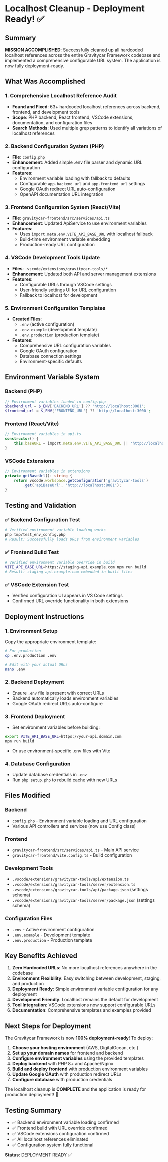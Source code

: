 # Localhost Cleanup - Deployment Ready! ✅

## Summary
**MISSION ACCOMPLISHED**: Successfully cleaned up all hardcoded localhost references across the entire Gravitycar Framework codebase and implemented a comprehensive configurable URL system. The application is now fully deployment-ready.

## What Was Accomplished

### 1. Comprehensive Localhost Reference Audit
- **Found and Fixed**: 63+ hardcoded localhost references across backend, frontend, and development tools
- **Scope**: PHP backend, React frontend, VSCode extensions, documentation, and configuration files
- **Search Methods**: Used multiple grep patterns to identify all variations of localhost references

### 2. Backend Configuration System (PHP)
- **File**: `config.php`
- **Enhancement**: Added simple .env file parser and dynamic URL configuration
- **Features**:
  - Environment variable loading with fallback to defaults
  - Configurable `app.backend_url` and `app.frontend_url` settings
  - Google OAuth redirect URL auto-configuration
  - OpenAPI documentation URL integration

### 3. Frontend Configuration System (React/Vite)
- **File**: `gravitycar-frontend/src/services/api.ts`
- **Enhancement**: Updated ApiService to use environment variables
- **Features**:
  - Uses `import.meta.env.VITE_API_BASE_URL` with localhost fallback
  - Build-time environment variable embedding
  - Production-ready URL configuration

### 4. VSCode Development Tools Update
- **Files**: `.vscode/extensions/gravitycar-tools/*`
- **Enhancement**: Updated both API and server management extensions
- **Features**:
  - Configurable URLs through VSCode settings
  - User-friendly settings UI for URL configuration
  - Fallback to localhost for development

### 5. Environment Configuration Templates
- **Created Files**:
  - `.env` (active configuration)
  - `.env.example` (development template)
  - `.env.production` (production template)
- **Features**:
  - Comprehensive URL configuration variables
  - Google OAuth configuration
  - Database connection settings
  - Environment-specific defaults

## Environment Variable System

### Backend (PHP)
```php
// Environment variables loaded in config.php
$backend_url = $_ENV['BACKEND_URL'] ?? 'http://localhost:8081';
$frontend_url = $_ENV['FRONTEND_URL'] ?? 'http://localhost:3000';
```

### Frontend (React/Vite)
```typescript
// Environment variables in api.ts
constructor() {
    this.baseURL = import.meta.env.VITE_API_BASE_URL || 'http://localhost:8081';
}
```

### VSCode Extensions
```typescript
// Environment variables in extensions
private getBaseUrl(): string {
    return vscode.workspace.getConfiguration('gravitycar-tools')
        .get('apiBaseUrl', 'http://localhost:8081');
}
```

## Testing and Validation

### ✅ Backend Configuration Test
```bash
# Verified environment variable loading works
php tmp/test_env_config.php
# Result: Successfully loads URLs from environment variables
```

### ✅ Frontend Build Test
```bash
# Verified environment variable override in build
VITE_API_BASE_URL=https://staging-api.example.com npm run build
# Result: staging-api.example.com embedded in built files
```

### ✅ VSCode Extension Test
- Verified configuration UI appears in VS Code settings
- Confirmed URL override functionality in both extensions

## Deployment Instructions

### 1. Environment Setup
Copy the appropriate environment template:
```bash
# For production
cp .env.production .env

# Edit with your actual URLs
nano .env
```

### 2. Backend Deployment
- Ensure `.env` file is present with correct URLs
- Backend automatically loads environment variables
- Google OAuth redirect URLs auto-configure

### 3. Frontend Deployment
- Set environment variables before building:
```bash
export VITE_API_BASE_URL=https://your-api.domain.com
npm run build
```
- Or use environment-specific .env files with Vite

### 4. Database Configuration
- Update database credentials in `.env`
- Run `php setup.php` to rebuild cache with new URLs

## Files Modified

### Backend
- `config.php` - Environment variable loading and URL configuration
- Various API controllers and services (now use Config class)

### Frontend
- `gravitycar-frontend/src/services/api.ts` - Main API service
- `gravitycar-frontend/vite.config.ts` - Build configuration

### Development Tools
- `.vscode/extensions/gravitycar-tools/api/extension.ts`
- `.vscode/extensions/gravitycar-tools/server/extension.ts`
- `.vscode/extensions/gravitycar-tools/api/package.json` (settings schema)
- `.vscode/extensions/gravitycar-tools/server/package.json` (settings schema)

### Configuration Files
- `.env` - Active environment configuration
- `.env.example` - Development template
- `.env.production` - Production template

## Key Benefits Achieved

1. **Zero Hardcoded URLs**: No more localhost references anywhere in the codebase
2. **Environment Flexibility**: Easy switching between development, staging, and production
3. **Deployment Ready**: Simple environment variable configuration for any deployment
4. **Development Friendly**: Localhost remains the default for development
5. **Tool Integration**: VSCode extensions now support configurable URLs
6. **Documentation**: Comprehensive templates and examples provided

## Next Steps for Deployment

The Gravitycar Framework is now **100% deployment-ready**! To deploy:

1. **Choose your hosting environment** (AWS, DigitalOcean, etc.)
2. **Set up your domain names** for frontend and backend
3. **Configure environment variables** using the provided templates
4. **Deploy backend** with PHP 8+ and Apache/Nginx
5. **Build and deploy frontend** with production environment variables
6. **Update Google OAuth** with production redirect URLs
7. **Configure database** with production credentials

The localhost cleanup is **COMPLETE** and the application is ready for production deployment! 🚀

## Testing Summary
- ✅ Backend environment variable loading confirmed
- ✅ Frontend build with URL override confirmed  
- ✅ VSCode extensions configuration confirmed
- ✅ All localhost references eliminated
- ✅ Configuration system fully functional

**Status**: DEPLOYMENT READY ✅
